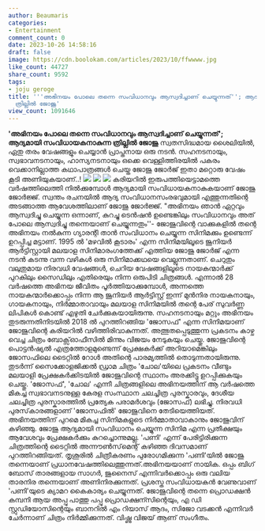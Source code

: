 ```yaml
---
author: Beaumaris
categories:
- Entertainment
comment_count: 0
date: 2023-10-26 14:58:16
draft: false
image: https://cdn.boolokam.com/articles/2023/10/ffwwww.jpg
like_count: 44727
share_count: 9592
tags:
- joju geroge
title: '''അഭിനയം പോലെ തന്നെ സംവിധാനവും ആസ്വദിച്ചാണ് ചെയ്യുന്നത്''; ആദ്യമായി സംവിധായകനാകുന്ന
  ത്രില്ലിൽ ജോജു'
view_count: 1091646
---
```


**'അഭിനയം പോലെ തന്നെ സംവിധാനവും ആസ്വദിച്ചാണ് ചെയ്യുന്നത്'; ആദ്യമായി സംവിധായകനാകുന്ന ത്രില്ലിൽ ജോജു** സ്വതസിദ്ധമായ ശൈലിയിൽ, ഏതു തരം വേഷങ്ങളും ചെയ്യാൻ പ്രാപ്തനായ ഒരു നടൻ. സഹനടനായും, സ്വഭാവനടനായും, ഹാസ്യനടനായും ഒക്കെ വെള്ളിത്തിരയിൽ പകരം വെക്കാനില്ലാത്ത കഥാപാത്രങ്ങൾ ചെയ്ത ജോജു ജോർജ് ഇതാ മറ്റൊരു വേഷം കൂടി അണിയുകയാണ്..! ![](https://cdn.boolokam.com/articles/2023/10/ffwwww.jpg) ![](https://cdn.boolokam.com/articles/2023/10/fwwwe.jpg) ![](https://cdn.boolokam.com/articles/2023/10/wffwff.jpg) കരിയറിൽ ഇരുപത്തിയെട്ടാമത്തെ വർഷത്തിലെത്തി നിൽക്കുമ്പോൾ ആദ്യമായി സംവിധായകനാകുകയാണ് ജോജു ജോർജ്ജ്. സ്വന്തം രചനയിൽ ആദ്യ സംവിധാനസംരഭവുമായി എത്തുന്നതിന്റെ അടങ്ങാത്ത ആവേശത്തിലാണ് ജോജു ജോർജ്ജ്. "അഭിനയം ഞാൻ ഏറ്റവും ആസ്വദിച്ചു ചെയ്യുന്ന ഒന്നാണ്, കുറച്ചു ടെൻഷൻ ഉണ്ടെങ്കിലും സംവിധാനവും അത് പോലെ ആസ്വദിച്ചു തന്നെയാണ് ചെയ്യുന്നതും''- ജോജുവിന്റെ വാക്കുകളിൽ തന്റെ അഭിനയം നൽകുന്ന ഗ്യാരന്റി താൻ സംവിധാനം ചെയ്യുന്ന സിനിമക്കും ഉണ്ടെന്ന് ഉറപ്പിച്ച മട്ടാണ്. 1995 ൽ 'മഴവിൽ കൂടാരം' എന്ന സിനിമയിലൂടെ ജൂനിയർ ആർട്ടിസ്റ്റായി മലയാള സിനിമാരംഗത്തേക്ക് എത്തിയ ജോജു ജോർജ് എന്ന നടൻ കടന്നു വന്ന വഴികൾ ഒരു സിനിമാക്കഥയെ വെല്ലുന്നതാണ്. ചെറുതും വലുതുമായ നിരവധി വേഷങ്ങൾ, ചെറിയ വേഷങ്ങളിലൂടെ നായകന്മാർക്ക് പുറകിലും സൈഡിലും എതിരെയും നിന്ന ഒരുപിടി ചിത്രങ്ങൾ. എന്നാൽ 28 വർഷത്തെ അഭിനയ ജീവിതം പൂർത്തിയാക്കുമ്പോൾ, അന്നത്തെ നായകന്മാർക്കൊപ്പം നിന്ന ആ ജൂനിയർ ആർട്ടിസ്റ്റ് ഇന്ന് മുൻനിര നായകനായും, ഗായകനായും, നിർമ്മാതാവായും മലയാള സിനിമയിൽ തന്റെ പേര് സുവർണ്ണ ലിപികൾ കൊണ്ട് എഴുതി ചേർക്കുകയായിരുന്നു. സഹനടനായും മറ്റും അഭിനയം തുടരുന്നതിനിടയിൽ 2018 ൽ പുറത്തിറങ്ങിയ 'ജോസഫ്' എന്ന സിനിമയാണ് ജോജുവിന്റെ കരിയറിൽ വഴിത്തിരിവാകുന്നത്. അത്ഭുതപ്പെടുത്തുന്ന പ്രകടനം കാഴ്ച വെച്ച ചിത്രം ബോക്സ്ഓഫീസിൽ മിന്നും വിജയം നേടുകയും ചെയ്തു. ജോജുവിന്റെ പൊട്ടൻഷ്യൽ എത്രത്തോളമുണ്ടെന്ന് പ്രേക്ഷകർക്ക് അറിയാമെങ്കിലും ജോസഫിലെ ടൈറ്റിൽ റോൾ അതിന്റെ പാരമ്യത്തിൽ തൊടുന്നതായിരുന്നു. തുടർന്ന് സൈക്കോളജിക്കൽ ഡ്രാമ ചിത്രം 'ചോല'യിലെ പ്രകടനം വീണ്ടും മലയാളി പ്രേക്ഷകർക്കിടയിൽ ജോജുവിന്റെ സ്ഥാനം അരക്കിട്ടു ഉറപ്പിക്കുകയും ചെയ്തു. 'ജോസഫ്', 'ചോല' എന്നീ ചിത്രങ്ങളിലെ അഭിനയത്തിന് ആ വർഷത്തെ മികച്ച സ്വഭാവനടനുള്ള കേരള സംസ്ഥാന ചലച്ചിത്ര പുരസ്കാരവും, ദേശീയ ചലച്ചിത്ര പുരസ്കാരത്തിൽ പ്രത്യേക പരാമർശവും (ജോസഫ്) ലഭിച്ചു. നിരവധി പുരസ്‌കാരങ്ങളാണ് 'ജോസഫിൽ' ജോജുവിനെ തേടിയെത്തിയത്. അഭിനയത്തിന് പുറമെ മികച്ച സിനിമകളുടെ നിർമ്മാതാവാകാനും ജോജുവിന് കഴിഞ്ഞു. ജോജു ആദ്യമായി സംവിധാനം ചെയ്യുന്ന സിനിമ എന്ന പ്രതീക്ഷയും ആവേശവും പ്രേക്ഷകർക്കും കുറച്ചൊന്നുമല്ല. 'പണി' എന്ന് പേരിട്ടിരിക്കുന്ന ചിത്രത്തിന്റെ ടൈറ്റിൽ അന്നൗൺസ്‌മെന്റ് കഴിഞ്ഞ ദിവസമാണ് പുറത്തിറങ്ങിയത്. തൃശൂരിൽ ചിത്രീകരണം പുരോഗമിക്കുന്ന 'പണി'യിൽ ജോജു തന്നെയാണ് പ്രധാനവേഷത്തിലെത്തുന്നത്.അഭിനയയാണ് നായിക. ഒപ്പം ബിഗ് ബോസ് താരങ്ങളായ സാഗർ, ജുനൈസ് എന്നിവർക്കൊപ്പം ഒരു വലിയ താരനിര തന്നെയാണ് അണിനിരക്കുന്നത്. പ്രശസ്ത സംവിധായകൻ വേണുവാണ് 'പണി'യുടെ ക്യാമറ കൈകാര്യം ചെയ്യുന്നത്. ജോജുവിന്റെ തന്നെ പ്രൊഡക്ഷൻ കമ്പനി ആയ അപ്പു പാത്തു പപ്പു പ്രൊഡക്ഷന്സിന്റെയും, എ ഡി സ്റ്റുഡിയോസിന്റെയും ബാനറിൽ എം റിയാസ് ആദം, സിജോ വടക്കൻ എന്നിവർ ചേർന്നാണ് ചിത്രം നിർമ്മിക്കുന്നത്. വിഷ്ണു വിജയ് ആണ് സംഗീതം.